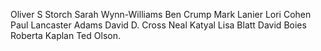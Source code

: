 Oliver S Storch
Sarah Wynn-Williams
Ben Crump
Mark Lanier
Lori Cohen
Paul Lancaster Adams
David D. Cross
Neal Katyal
Lisa Blatt
David Boies
Roberta Kaplan
Ted Olson.